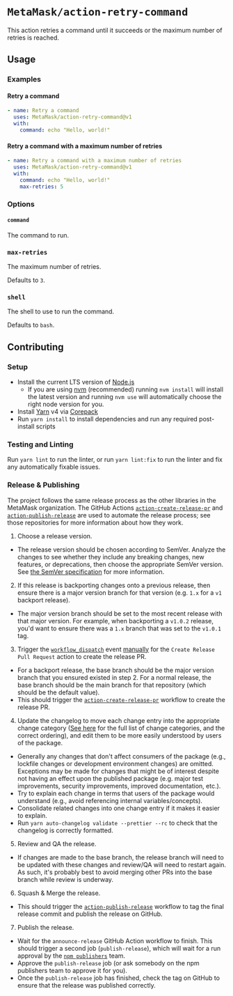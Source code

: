 # `MetaMask/action-retry-command`

This action retries a command until it succeeds or the maximum number of retries
is reached.

## Usage

### Examples

#### Retry a command

```yaml
- name: Retry a command
  uses: MetaMask/action-retry-command@v1
  with:
    command: echo "Hello, world!"
```

#### Retry a command with a maximum number of retries

```yaml
- name: Retry a command with a maximum number of retries
  uses: MetaMask/action-retry-command@v1
  with:
    command: echo "Hello, world!"
    max-retries: 5
```

### Options

#### `command`

The command to run.

### `max-retries`

The maximum number of retries.

Defaults to `3`.

### `shell`

The shell to use to run the command.

Defaults to `bash`.

## Contributing

### Setup

- Install the current LTS version of [Node.js](https://nodejs.org)
  - If you are using [nvm](https://github.com/creationix/nvm#installation) (recommended) running `nvm install` will install the latest version and running `nvm use` will automatically choose the right node version for you.
- Install [Yarn](https://yarnpkg.com) v4 via [Corepack](https://github.com/nodejs/corepack?tab=readme-ov-file#how-to-install)
- Run `yarn install` to install dependencies and run any required post-install scripts

### Testing and Linting

Run `yarn lint` to run the linter, or run `yarn lint:fix` to run the linter and
fix any automatically fixable issues.

### Release & Publishing

The project follows the same release process as the other libraries in the
MetaMask organization. The GitHub Actions [`action-create-release-pr`](https://github.com/MetaMask/action-create-release-pr)
and [`action-publish-release`](https://github.com/MetaMask/action-publish-release)
are used to automate the release process; see those repositories for more
information about how they work.

1. Choose a release version.

  - The release version should be chosen according to SemVer. Analyze the
    changes to see whether they include any breaking changes, new features,
    or deprecations, then choose the appropriate SemVer version. See
    [the SemVer specification](https://semver.org/) for more information.

2. If this release is backporting changes onto a previous release, then ensure
   there is a major version branch for that version (e.g. `1.x` for a `v1`
   backport release).

  - The major version branch should be set to the most recent release with that
    major version. For example, when backporting a `v1.0.2` release, you'd want
    to ensure there was a `1.x` branch that was set to the `v1.0.1` tag.

3. Trigger the [`workflow_dispatch`](https://docs.github.com/en/actions/reference/events-that-trigger-workflows#workflow_dispatch)
   event [manually](https://docs.github.com/en/actions/managing-workflow-runs/manually-running-a-workflow)
   for the `Create Release Pull Request` action to create the release PR.

  - For a backport release, the base branch should be the major version branch
    that you ensured existed in step 2. For a normal release, the base branch
    should be the main branch for that repository (which should be the default value).
  - This should trigger the [`action-create-release-pr`](https://github.com/MetaMask/action-create-release-pr)
    workflow to create the release PR.

4. Update the changelog to move each change entry into the appropriate change
   category ([See here](https://keepachangelog.com/en/1.0.0/#types) for the full
   list of change categories, and the correct ordering), and edit them to be
   more easily understood by users of the package.

  - Generally any changes that don't affect consumers of the package (e.g.,
    lockfile changes or development environment changes) are omitted.
    Exceptions may be made for changes that might be of interest despite not
    having an effect upon the published package (e.g. major test improvements,
    security improvements, improved documentation, etc.).
  - Try to explain each change in terms that users of the package would
    understand (e.g., avoid referencing internal variables/concepts).
  - Consolidate related changes into one change entry if it makes it easier to
    explain.
  - Run `yarn auto-changelog validate --prettier --rc` to check that the
    changelog is correctly formatted.

5. Review and QA the release.

  - If changes are made to the base branch, the release branch will need to be
    updated with these changes and review/QA will need to restart again. As
    such, it's probably best to avoid merging other PRs into the base branch
    while review is underway.

6. Squash & Merge the release.

  - This should trigger the [`action-publish-release`](https://github.com/MetaMask/action-publish-release)
    workflow to tag the final release commit and publish the release on GitHub.

7. Publish the release.

  - Wait for the `announce-release` GitHub Action workflow to finish. This
    should trigger a second job (`publish-release`), which will wait for a run
    approval by the [`npm publishers`](https://github.com/orgs/MetaMask/teams/npm-publishers)
    team.
  - Approve the `publish-release` job (or ask somebody on the npm publishers team
    to approve it for you).
  - Once the `publish-release` job has finished, check the tag on GitHub to
    ensure that the release was published correctly.
